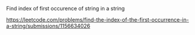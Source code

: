 Find index of first occurence of string in a string

https://leetcode.com/problems/find-the-index-of-the-first-occurrence-in-a-string/submissions/1156634026